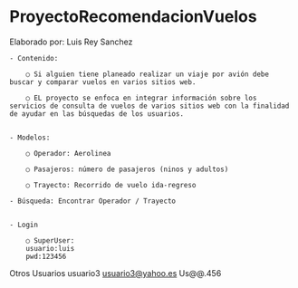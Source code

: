 # ProyectoRecomendacionVuelos
Elaborado por: Luis Rey Sanchez
 

	- Contenido:
	
		○ Si alguien tiene planeado realizar un viaje por avión debe buscar y comparar vuelos en varios sitios web.
		
		○ EL proyecto se enfoca en integrar información sobre los servicios de consulta de vuelos de varios sitios web con la finalidad de ayudar en las búsquedas de los usuarios.
	
	
	- Modelos:
	
		○ Operador: Aerolinea
		
		○ Pasajeros: número de pasajeros (ninos y adultos)
		
		○ Trayecto: Recorrido de vuelo ida-regreso
	
	- Búsqueda: Encontrar Operador / Trayecto
	
	 
	- Login 
	
		○ SuperUser:
		usuario:luis
		pwd:123456


Otros Usuarios
usuario3
usuario3@yahoo.es
Us@@.456